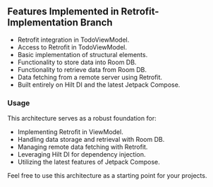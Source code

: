 ## Features Implemented in Retrofit-Implementation Branch

- Retrofit integration in TodoViewModel.
- Access to Retrofit in TodoViewModel.
- Basic implementation of structural elements.
- Functionality to store data into Room DB.
- Functionality to retrieve data from Room DB.
- Data fetching from a remote server using Retrofit.
- Built entirely on Hilt DI and the latest Jetpack Compose.

### Usage

This architecture serves as a robust foundation for:
- Implementing Retrofit in ViewModel.
- Handling data storage and retrieval with Room DB.
- Managing remote data fetching with Retrofit.
- Leveraging Hilt DI for dependency injection.
- Utilizing the latest features of Jetpack Compose.

Feel free to use this architecture as a starting point for your projects.
